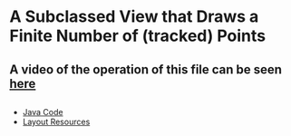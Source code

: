 # A Subclassed View that Draws a Finite Number of (tracked) Points

## A video of the operation of this file can be seen [here](https://www.youtube.com/watch?v=O1OWMmeJ5y0) <br> 

## 

 - [Java Code](./app/src/main/java/com/example/pckosek/customviews_08) <br>
 - [Layout Resources](./app/src/main/res/layout)